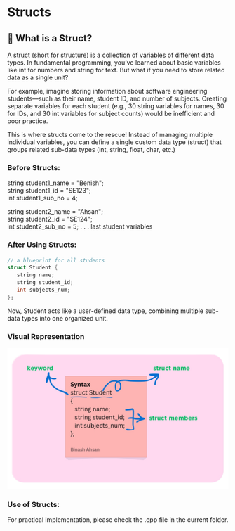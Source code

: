 # Structs

## 🧠 What is a Struct?

A struct (short for structure) is a collection of variables of different data types. In fundamental programming, you’ve learned about basic variables like int for numbers and string for text. But what if you need to store related data as a single unit?

For example, imagine storing information about software engineering students—such as their name, student ID, and number of subjects. Creating separate variables for each student (e.g., 30 string variables for names, 30 for IDs, and 30 int variables for subject counts) would be inefficient and poor practice.

This is where structs come to the rescue! Instead of managing multiple individual variables, you can define a single custom data type (struct) that groups related sub-data types (int, string, float, char, etc.)

### Before Structs:
string student1_name = "Benish";  
string student1_id = "SE123";  
int student1_sub_no = 4;  

string student2_name = "Ahsan";  
string student2_id = "SE124";  
int student2_sub_no = 5;
.
.
.
last student variables

### After Using Structs:
 ```cpp
 // a blueprint for all students
struct Student {  
    string name;  
    string student_id;  
    int subjects_num;  
};
```
Now, Student acts like a user-defined data type, combining multiple sub-data types into one organized unit.

### Visual Representation
![Struct Diagram](Structs/assests/student_struct.png)


### Use of Structs:
For practical implementation, please check the .cpp file in the current folder.

